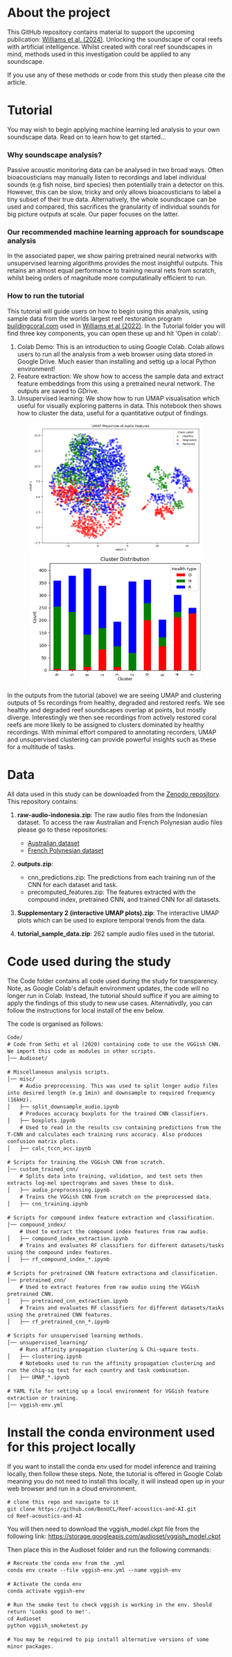 # About the project

This GitHub repository contains material to support the upcoming publication: [Williams et al. (2024)](https://www.biorxiv.org/content/10.1101/2024.02.02.578582v1). Unlocking the soundscape of coral reefs with artificial intelligence.  Whilst created with coral reef soundscapes in mind, methods used in this investigation could be applied to any soundscape.

If you use any of these methods or code from this study then please cite the article.

# Tutorial
You may wish to begin applying machine learning led analysis to your own soundscape data. Read on to learn how to get started...

### Why soundscape analysis?
Passive acoustic monitoring data can be analysed in two broad ways. Often bioacousticians may manually listen to recordings and label individual sounds (e.g fish noise, bird species) then potentially train a detector on this. However, this can be slow, tricky and only allows bioacousticians to label a tiny subset of their true data. Alternatively, the whole soundscape can be used and compared, this sacrifices the granularity of individual sounds for big picture outputs at scale. Our paper focuses on the latter.

### Our recommended machine learning approach for soundscape analysis
In the associated paper, we show pairing pretrained neural networks with unsupervised learning algorithms provides the most insightful outputs. This retains an almost equal performance to training neural nets from scratch, whilst being orders of magnitude more computatinally efficient to run. 

### How to run the tutorial
This tutorial will guide users on how to begin using this analysis, using sample data from the worlds largest reef restoration program [buildingcoral.com](https://www.buildingcoral.com/) used in [Williams et al (2022)](https://doi.org/10.1016/j.ecolind.2022.108986). In the Tutorial folder you will find three key components, you can open these up and hit 'Open in colab':
1. Colab Demo: This is an introduction to using Google Colab. Colab allows users to run all the analysis from a web browser using data stored in Google Drive. Much easier than installing and settig up a local Python environment! 
2. Feature extraction: We show how to access the sample data and extract feature embeddings from this using a pretrained neural network. The outputs are saved to GDrive.
3. Unsupervised learning: We show how to run UMAP visualisation which useful for visually exploring patterns in data. This notebook then shows how to cluster the data, useful for a quantitative output of findings.

<p align="center">
  <img src="https://github.com/BenUCL/Reef-acoustics-and-AI/blob/main/Tutorial/sample_data_umap.png?raw=true" width="400" height="300" style="margin-right: 10px;" />
  <img src="https://github.com/BenUCL/Reef-acoustics-and-AI/blob/main/Tutorial/sample_data_clustering.png?raw=true" width="400" height="300" />
</p>

In the outputs from the tutorial (above) we are seeing UMAP and clustering outputs of 5s recordings from healthy, degraded and restored reefs. We see healthy and degraded reef soundscapes overlap at points, but mostly diverge. Interestingly we then see recordings from actively restored coral reefs are more likely to be assigned to clusters dominated by healthy recordings. With minimal effort compared to annotating recorders, UMAP and unsupervised clustering can provide powerful insights such as these for a multitude of tasks.

# Data
All data used in this study can be downloaded from the [Zenodo repository](https://zenodo.org/records/14841479). This repository contains:
1. **raw-audio-indonesia.zip**: The raw audio files from the Indonesian dataset. To access the raw Australian and French Polynesian audio files please go to these repositories:
   - [Australian dataset](https://zenodo.org/records/10539938)
   - [French Polynesian dataset](https://zenodo.org/records/10539938)
   
2. **outputs.zip**:
   - cnn_predictions.zip: The predictions from each training run of the CNN for each dataset and task.
   - precomputed_features.zip: The features extracted with the compound index, pretrained CNN, and trained CNN for all datasets.

3. **Supplementary 2 (interactive UMAP plots).zip**: The interactive UMAP plots which can be used to explore temporal trends from the data.

4. **tutorial_sample_data.zip**: 262 sample audio files used in the tutorial.

# Code used during the study
The Code folder contains all code used during the study for transparency. Note, as Google Colab's default environment updates, the code will no longer run in Colab. Instead, the tutorial should suffice if you are aiming to apply the findings of this study to new use cases. Alternativdly, you can follow the instructions for local install of the env below. 

The code is organised as follows:

```
Code/
# Code from Sethi et al (2020) containing code to use the VGGish CNN. We import this code as modules in other scripts.
│── Audioset/   

# Miscellaneous analysis scripts.          
│── misc/               
    # Audio preprocessing. This was used to split longer audio files into desired length (e.g 1min) and downsample to required frequency (16kHz).           
│   ├── split_downsample_audio.ipynb  
    # Produces accuracy boxplots for the trained CNN classifiers.
│   ├── boxplots.ipynb                 
    # Used to read in the results csv containing predictions from the T-CNN and calculates each training runs accuracy. Also produces confusion matrix plots.
│   ├── calc_tccn_acc.ipynb      

# Scripts for training the VGGish CNN from scratch.     
│── custom_trained_cnn/         
    # Splits data into training, validation, and test sets then extracts log-mel spectrograms and saves these to disk.
│   ├── audio_preprocessing.ipynb    
    # Trains the VGGish CNN from scratch on the preprocessed data.
│   ├── cnn_training.ipynb  

# Scripts for compound index feature extraction and classification.
│── compound_index/              
    # Used to extract the compound index features from raw audio.
│   ├── compound_index_extraction.ipynb  
    # Trains and evaluates RF classifiers for different datasets/tasks using the compound index features.
│   ├── rf_compound_index_*.ipynb 

# Scripts for pretrained CNN feature extractiona and classification.
│── pretrained_cnn/     
    # Used to extract features from raw audio using the VGGish pretrained CNN.            
│   ├── pretrained_cnn_extraction.ipynb
    # Trains and evaluates RF classifiers for different datasets/tasks using the pretrained CNN features.
│   ├── rf_pretrained_cnn_*.ipynb    

# Scripts for unsupervised learning methods.
│── unsupervised_learning/        
    # Runs affinity propagation clustering & Chi-square tests.
│   ├── clustering.ipynb      
    # Notebooks used to run the affinity propagation clustering and run the chiq-sq test for each country and task combination.           
│   ├── UMAP_*.ipynb           

# YAML file for setting up a local environment for VGGish feature extraction or training.
│── vggish-env.yml                 
```

# Install the conda environment used for this project locally
If you want to install the conda env used for model inference and training locally, then follow these steps. Note, the tutorial is offered in Google Colab meaning you do not need to install this locally, it will instead open up in your web browser and run in a cloud environment.

```
# clone this repo and navigate to it
git clone https://github.com/BenUCL/Reef-acoustics-and-AI.git 
cd Reef-acoustics-and-AI
```

You will then need to download the vggish_model.ckpt file from the following link: 
https://storage.googleapis.com/audioset/vggish_model.ckpt

Then place this in the Audioset folder and run the following commands:

```
# Recreate the conda env from the .yml
conda env create --file vggish-env.yml --name vggish-env 

# Activate the conda env
conda activate vggish-env 

# Run the smoke test to check vggish is working in the env. Should return 'Looks good to me!'.
cd Audioset
python vggish_smoketest.py

# You may be required to pip install alternative versions of some minor packages.
```